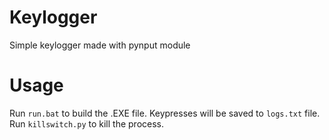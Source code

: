# Keylogger
Simple keylogger made with pynput module

# Usage
Run `run.bat` to build the .EXE file. Keypresses will be saved to `logs.txt` file. Run `killswitch.py` to kill the process.
